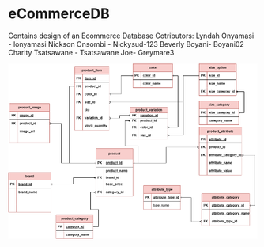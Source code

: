 # eCommerceDB
Contains design of an Ecommerce Database
Cotributors:
Lyndah Onyamasi - lonyamasi
Nickson Onsombi - Nickysud-123
Beverly Boyani- Boyani02
Charity Tsatsawane - Tsatsawane
Joe- Greymare3



![Ecommerce ERD](https://github.com/lonyamasi/eCommerceDB/blob/0fb5a28db603c08c8628a4db81c7535a58a12964/docs/entity.drawio.png)
